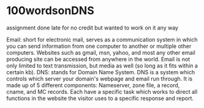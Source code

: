# 100wordsonDNS
assignment done late for no credit but wanted to work on it any way

Email: short for electronic mail, serves as a communication system in which you can send information from one computer to another or multiple other computers. Websites such as gmail, msn, yahoo, and most any other email producing site can be accessed from anywhere in the world. Email is not only limited to text transmission, but media as well (so long as it fits within a certain kb).
DNS: stands for Domain Name System. DNS is a system which controls which server your domain's webpage and email run through. 
It is made up of 5 different components: Nameserver, zone file, a record, cname, and MC records. Each have a specific task which works to direct all functions in the website the visitor uses to a specific response and report.
